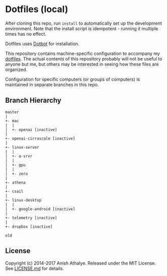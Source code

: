 Dotfiles (local)
================

After cloning this repo, run `install` to automatically set up the development
environment. Note that the install script is idempotent - running it multiple
times has no effect.

Dotfiles uses [Dotbot][dotbot] for installation.

This repository contains machine-specific configuration to accompany my
[dotfiles][dotfiles]. The actual contents of this repository probably will not
be useful to anyone but me, but others may be interested in seeing how these
files are organized.

Configuration for specific computers (or groups of computers) is maintained in
separate branches in this repo.

Branch Hierarchy
----------------

```
master
|
+- mac
|  |
|  +- openai [inactive]
|
+- openai-cirrascale [inactive]
|
+- linux-server
|  |
|  +- a-srvr
|  |
|  +- gpu
|  |
|  +- zero
|
+- athena
|
+- csail
|
+- linux-desktop
|  |
|  +- google-android [inactive]
|
+- telemetry [inactive]
|
+- dropbox [inactive]

old
```

License
-------

Copyright (c) 2014-2017 Anish Athalye. Released under the MIT License. See
[LICENSE.md][license] for details.

[dotbot]: https://github.com/anishathalye/dotbot
[dotfiles]: https://github.com/anishathalye/dotfiles
[license]: LICENSE.md
